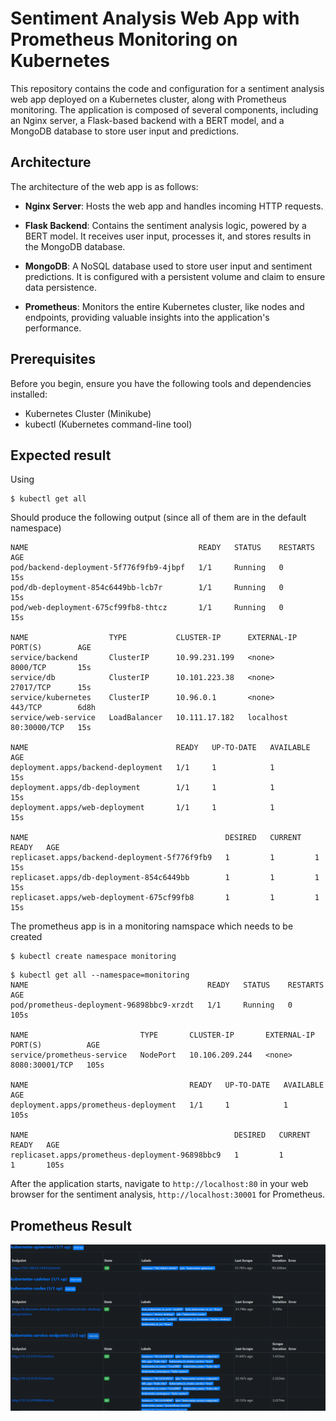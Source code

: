 # Sentiment Analysis Web App with Prometheus Monitoring on Kubernetes

This repository contains the code and configuration for a sentiment analysis web app deployed on a Kubernetes cluster, along with Prometheus monitoring. The application is composed of several components, including an Nginx server, a Flask-based backend with a BERT model, and a MongoDB database to store user input and predictions.

## Architecture

The architecture of the web app is as follows:

- **Nginx Server**: Hosts the web app and handles incoming HTTP requests.

- **Flask Backend**: Contains the sentiment analysis logic, powered by a BERT model. It receives user input, processes it, and stores results in the MongoDB database.

- **MongoDB**: A NoSQL database used to store user input and sentiment predictions. It is configured with a persistent volume and claim to ensure data persistence.

- **Prometheus**: Monitors the entire Kubernetes cluster, like nodes and endpoints, providing valuable insights into the application's performance.

## Prerequisites

Before you begin, ensure you have the following tools and dependencies installed:

- Kubernetes Cluster (Minikube)
- kubectl (Kubernetes command-line tool)

## Expected result

Using 
```
$ kubectl get all
```
Should produce the following output (since all of them are in the default namespace)
```
NAME                                      READY   STATUS    RESTARTS   AGE
pod/backend-deployment-5f776f9fb9-4jbpf   1/1     Running   0          15s
pod/db-deployment-854c6449bb-lcb7r        1/1     Running   0          15s
pod/web-deployment-675cf99fb8-thtcz       1/1     Running   0          15s

NAME                  TYPE           CLUSTER-IP      EXTERNAL-IP   PORT(S)        AGE
service/backend       ClusterIP      10.99.231.199   <none>        8000/TCP       15s
service/db            ClusterIP      10.101.223.38   <none>        27017/TCP      15s
service/kubernetes    ClusterIP      10.96.0.1       <none>        443/TCP        6d8h
service/web-service   LoadBalancer   10.111.17.182   localhost     80:30000/TCP   15s

NAME                                 READY   UP-TO-DATE   AVAILABLE   AGE
deployment.apps/backend-deployment   1/1     1            1           15s
deployment.apps/db-deployment        1/1     1            1           15s
deployment.apps/web-deployment       1/1     1            1           15s

NAME                                            DESIRED   CURRENT   READY   AGE
replicaset.apps/backend-deployment-5f776f9fb9   1         1         1       15s
replicaset.apps/db-deployment-854c6449bb        1         1         1       15s
replicaset.apps/web-deployment-675cf99fb8       1         1         1       15s
```
The prometheus app is in a monitoring namspace which needs to be created
```
$ kubectl create namespace monitoring
```
```
$ kubectl get all --namespace=monitoring
NAME                                        READY   STATUS    RESTARTS   AGE
pod/prometheus-deployment-96898bbc9-xrzdt   1/1     Running   0          105s

NAME                         TYPE       CLUSTER-IP       EXTERNAL-IP   PORT(S)          AGE
service/prometheus-service   NodePort   10.106.209.244   <none>        8080:30001/TCP   105s

NAME                                    READY   UP-TO-DATE   AVAILABLE   AGE
deployment.apps/prometheus-deployment   1/1     1            1           105s

NAME                                              DESIRED   CURRENT   READY   AGE
replicaset.apps/prometheus-deployment-96898bbc9   1         1         1       105s
```

After the application starts, navigate to `http://localhost:80` in your web browser for the sentiment analysis, `http://localhost:30001` for Prometheus.

## Prometheus Result
![Monitoring Result](images/k8s-prom.PNG)